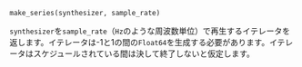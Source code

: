 ```
make_series(synthesizer, sample_rate)
```

`synthesizer`を`sample_rate`（`Hz`のような周波数単位）で再生するイテレータを返します。イテレータは-1と1の間の`Float64`を生成する必要があります。イテレータはスケジュールされている間は決して終了しないと仮定します。
